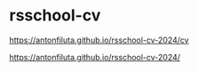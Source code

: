 # rsschool-cv

https://antonfiluta.github.io/rsschool-cv-2024/cv

https://antonfiluta.github.io/rsschool-cv-2024/
